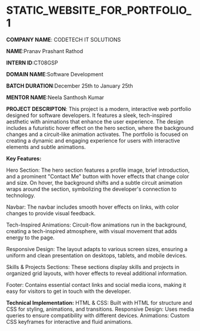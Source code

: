 # STATIC_WEBSITE_FOR_PORTFOLIO_1

**COMPANY NAME**: CODETECH IT SOLUTIONS

**NAME**:Pranav Prashant Rathod

**INTERN ID**:CT08GSP

**DOMAIN NAME**:Software Development

**BATCH DURATION**:December 25th to January 25th

**MENTOR NAME**:Neela Santhosh Kumar

**PROJECT DESCRIPTON**:
This project is a modern, interactive web portfolio designed for software developers. It features a sleek, tech-inspired aesthetic with animations that enhance the user experience. The design includes a futuristic hover effect on the hero section, where the background changes and a circuit-like animation activates. The portfolio is focused on creating a dynamic and engaging experience for users with interactive elements and subtle animations.

**Key Features:**

Hero Section:
The hero section features a profile image, brief introduction, and a prominent "Contact Me" button with hover effects that change color and size.
On hover, the background shifts and a subtle circuit animation wraps around the section, symbolizing the developer's connection to technology.

Navbar:
The navbar includes smooth hover effects on links, with color changes to provide visual feedback.

Tech-Inspired Animations:
Circuit-flow animations run in the background, creating a tech-inspired atmosphere, with visual movement that adds energy to the page.

Responsive Design:
The layout adapts to various screen sizes, ensuring a uniform and clean presentation on desktops, tablets, and mobile devices.

Skills & Projects Sections:
These sections display skills and projects in organized grid layouts, with hover effects to reveal additional information.

Footer:
Contains essential contact links and social media icons, making it easy for visitors to get in touch with the developer.

**Technical Implementation:**
HTML & CSS: Built with HTML for structure and CSS for styling, animations, and transitions.
Responsive Design: Uses media queries to ensure compatibility with different devices.
Animations: Custom CSS keyframes for interactive and fluid animations.

